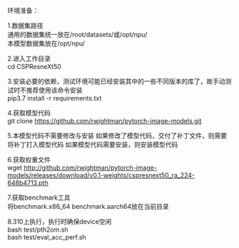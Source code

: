 环境准备：  

1.数据集路径  
通用的数据集统一放在/root/datasets/或/opt/npu/  
本模型数据集放在/opt/npu/  

2.进入工作目录  
cd  CSPResneXt50

3.安装必要的依赖，测试环境可能已经安装其中的一些不同版本的库了，故手动测试时不推荐使用该命令安装  
pip3.7 install -r requirements.txt 

4.获取模型代码  
git clone https://github.com/rwightman/pytorch-image-models.git  

5.本模型代码不需要修改与安装
如果修改了模型代码，交付了补丁文件，则需要将补丁打入模型代码
如果模型代码需要安装，则安装模型代码

6.获取权重文件  
wget http://github.com/rwightman/pytorch-image-models/releases/download/v0.1-weights/cspresnext50_ra_224-648b4713.pth

7.获取benchmark工具  
将benchmark.x86_64 benchmark.aarch64放在当前目录  

8.310上执行，执行时确保device空闲  
bash test/pth2om.sh  
bash test/eval_acc_perf.sh 
